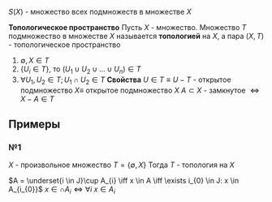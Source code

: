 
$S(X)$ - множество всех подмножеств в множестве $X$

**Топологическое пространство**
Пусть $X$ - множество.
Множество $T$ подмножество в множестве $X$ называется **топологией** на $X$, а пара $(X, T)$ - топологическое пространство
1. $\emptyset, X \in T$
2. $\{ U_i\in T \}$, то $(U_1 \cup U_2 \cup ... \cup U_n) \in  T$
3. $\forall U_{1}, U_{2} \in T; U_{1} \cap U_{2} \in T$
**Свойства**
$U \in T \equiv U - T$ - открытое подмножество $X \equiv$ открытое подмножество $X$ 
$A\subset X$ - замкнутое $\iff X-A\in T$ 

## Примеры
### №1
$X$ - произвольное множество
$T = \left\{\emptyset, X\right\}$
Тогда $T$ - топология на $X$

$A = \underset{i \in J}\cup A_{i} \iff x \in A \iff \exists i_{0} \in J: x \in A_{i_{0}}$
$x \in \cap A_{i} \iff \forall i \ x \in A_{i}$
